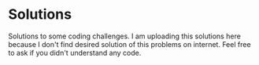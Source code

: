 # Solutions
Solutions to some coding challenges.
I am uploading this solutions here because I don't find desired solution of this problems on internet.
Feel free to ask if you didn't understand any code.
